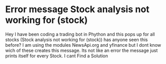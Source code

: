 
# Error message Stock analysis not working for (stock)


Hey I have been coding a trading bot in Phython and this pops up for all stocks (Stock analysis not working for (stock)) has anyone seen this before? I am using the modules NewsApi.org and yfinance but I dont know wich of these creates this message. Its not like an error the message just prints itself for every  Stock.
I cant Find a Solution

        